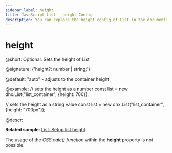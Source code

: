 ```yaml
---
sidebar_label: height
title: JavaScript List - height Config 
description: You can explore the height config of List in the documentation of the DHTMLX JavaScript UI library. Browse developer guides and API reference, try out code examples and live demos, and download a free 30-day evaluation version of DHTMLX Suite.
---
```


# height

@short: Optional. Sets the height of List

@signature: {'height?: number | string;'}

@default: "auto" - adjusts to the container height

@example:
// sets the height as a number
const list = new dhx.List("list_container", {height: 700});

// sets the height as a string value
const list = new dhx.List("list_container", {height: "700px"});

@descr:

**Related sample**: [List. Setup list height](https://snippet.dhtmlx.com/k2mj2sz7)

The usage of the *CSS calc() function* within the **height** property is not possible.

[comment]: # (@related: list/configuration.md#height-of-the-list)
